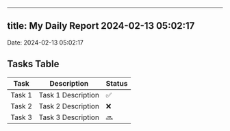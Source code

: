 
---
title: My Daily Report 2024-02-13 05:02:17
---

Date: 2024-02-13 05:02:17

## Tasks Table

| Task | Description | Status |
|------|-------------|--------|
| Task 1 | Task 1 Description | ✅ |
| Task 2 | Task 2 Description | ❌ |
| Task 3 | Task 3 Description | 🔜 |
